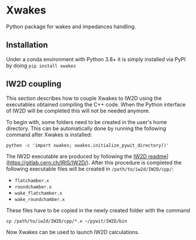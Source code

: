 # Xwakes

Python package for wakes and impedances handling.

## Installation

Under a conda environment with Python 3.8+ it is simply installed via PyPI by doing `pip install xwakes`

## IW2D coupling

This section describes how to couple Xwakes to IW2D using the executables obtained compiling the C++ code.
When the Python interface of IW2D will be completed this will not be needed anymore.

To begin with, some folders need to be created in the user's home directory.
This can be automatically done by running the following command after Xwakes is installed:
```
python -c 'import xwakes; xwakes.initialize_pywit_directory()'
```
The IW2D executable are produced by following the [IW2D readme]([https://gitlab.cern.ch/IRIS/IW2D/-/tree/master?ref_type=heads)](https://gitlab.cern.ch/IRIS/IW2D/).
After this procedure is completed the following executable files will be created in `/path/to/iw2d/IW2D/cpp/`:
   * `flatchamber.x`
   * `roundchamber.x`
   * `wake_flatchamber.x`
   * `wake_roundchamber.x`

These files have to be copied in the newly created folder with the command

```
cp /path/to/iw2d/IW2D/cpp/*.x ~/pywit/IW2D/bin
```
Now Xwakes can be used to launch IW2D calculations.
